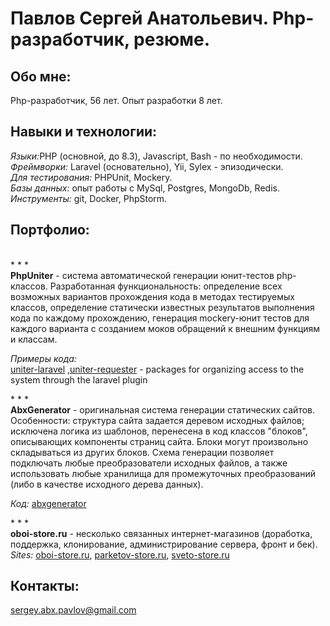 
<h1>Павлов Сергей Анатольевич. Php-разработчик, резюме.</h1>

<h2>Обо мне: </h2>
<p>Php-разработчик, 56 лет. Опыт разработки 8 лет.</p>
<h2>Навыки и технологии:</h2>
<p><i>Языки:</i>PHP (основной, до 8.3), Javascript, Bash - по необходимости.<br />
<i>Фреймворки: </i>Laravel (основательно), Yii, Sylex - эпизодически. <br />
<i>Для тестирования:</i> PHPUnit, Mockery.<br />
<i>Базы данных: </i> опыт работы с MySql, Postgres, MongoDb, Redis.<br />
<i>Инструменты: </i>git, Docker, PhpStorm.</p>
<h2>Портфолио:    </h2>
<p><br />* * *<br /><b>PhpUniter</b> - система автоматической генерации юнит-тестов php-классов. Разработанная функциональность: определение всех возможных вариантов прохождения кода в методах тестируемых классов, определение статически известных результатов выполнения кода по каждому прохождению, генерация mockery-юнит тестов для каждого варианта с созданием моков обращений к внешним функциям и классам.
<br />
<p><i>Примеры кода: </i>
<br /><a href="https://github.com/uniter1-dev/uniter-laravel">uniter-laravel</a> ,<a href="https://github.com/uniter1-dev/uniter-requester">uniter-requester</a> - packages for organizing access to the system through the laravel plugin<br /></p>
<p>* * *<br /><b>AbxGenerator</b> - оригинальная система генерации статических сайтов. Особенности: структура сайта задается деревом исходных файлов; исключена логика из шаблонов, перенесена в код классов  "блоков", описывающих компоненты страниц сайта. Блоки могут произвольно складываться из других блоков. Схема генерации позволяет подключать любые преобразователи исходных файлов, а также использовать любые хранилища для промежуточных преобразований (либо в качестве исходного дерева данных).<br />
<p><i>Код: </i><a href="https://bitbucket.org/serge357/abxgenerator" title="abxgenerator">abxgenerator</a><br />

<p>* * *<br /><b>oboi-store.ru</b> - несколько связанных интернет-магазинов (доработка, поддержка, клонирование, администрирование сервера, фронт и бек).<br />
<i>Sites:</i> <a href="https://oboi-store.ru/" title="oboi-store.ru">oboi-store.ru</a>,
<a href="https://parketov-store.ru/" title="parketov-store.ru">parketov-store.ru</a>,
<a href="https://sveto-store.ru/" title="sveto-store.ru">sveto-store.ru</a>
</p>
<h2>Контакты:</h2>
<p/><a href="mailto:sergey.abx.pavlov@gmail.com">sergey.abx.pavlov@gmail.com</a></p>
